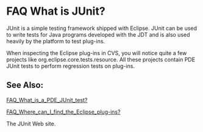 

FAQ What is JUnit?
==================

JUnit is a simple testing framework shipped with Eclipse. JUnit can be used to write tests for Java programs developed with the JDT and is also used heavily by the platform to test plug-ins.

When inspecting the Eclipse plug-ins in CVS, you will notice quite a few projects like org.eclipse.core.tests.resource. All these projects contain PDE JUnit tests to perform regression tests on plug-ins.

See Also:
---------

[FAQ\_What\_is\_a\_PDE\_JUnit\_test?](./FAQ_What_is_a_PDE_JUnit_test.md "FAQ What is a PDE JUnit test?")

[FAQ\_Where\_can\_I\_find\_the\_Eclipse_plug-ins?](./FAQ_Where_can_I_find_the_Eclipse_plug-ins.md "FAQ Where can I find the Eclipse plug-ins?")

The JUnit Web site.

